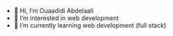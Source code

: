 - 👋 Hi, I’m Ouaadidi Abdelaali
- 👀 I’m interested in web development
- 🌱 I’m currently learning web development (full stack)

<!---
aouaadidi/aouaadidi is a ✨ special ✨ repository because its `README.md` (this file) appears on your GitHub profile.
You can click the Preview link to take a look at your changes.
--->

